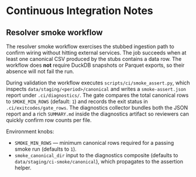 # Continuous Integration Notes

## Resolver smoke workflow

The resolver smoke workflow exercises the stubbed ingestion path to confirm
wiring without hitting external services. The job succeeds when at least one
canonical CSV produced by the stubs contains a data row. The workflow does **not**
require DuckDB snapshots or Parquet exports, so their absence will not fail the
run.

During validation the workflow executes `scripts/ci/smoke_assert.py`, which
inspects `data/staging/<period>/canonical` and writes a `smoke-assert.json`
report under `.ci/diagnostics/`. The gate compares the total canonical rows to
`SMOKE_MIN_ROWS` (default: `1`) and records the exit status in
`.ci/exitcodes/gate_rows`. The diagnostics collector bundles both the JSON
report and a rich `SUMMARY.md` inside the diagnostics artifact so reviewers can
quickly confirm row counts per file.

Environment knobs:

- `SMOKE_MIN_ROWS` — minimum canonical rows required for a passing smoke run
  (defaults to `1`).
- `smoke_canonical_dir` input to the diagnostics composite (defaults to
  `data/staging/ci-smoke/canonical`), which propagates to the assertion helper.
